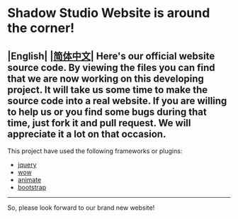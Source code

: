 # Shadow Studio Website is around the corner!
|English| |[简体中文](readme-cn.md)|
Here's our official website source code. By viewing the files you can find that we are now working on this developing project. It will take us some time to make the source code into a real website. If you are willing to help us or you find some bugs during that time, just fork it and pull request. We will appreciate it a lot on that occasion.
------
This project have used the following frameworks or plugins:
* [jquery](https://www.jquery.com)
* [wow](https://www.delac.io/WOW/)
* [animate](https://daneden.github.io/animate.css/)
* [bootstrap](https://getbootstrap.com)
-------
So, please look forward to our brand new website!



